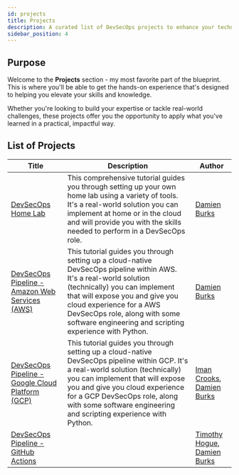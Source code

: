 ```yaml
---
id: projects
title: Projects
description: A curated list of DevSecOps projects to enhance your technical skills and experience.
sidebar_position: 4
---
```


## Purpose

Welcome to the **Projects** section - my most favorite part of the blueprint. This is where you'll be able to get the hands-on experience that's designed to helping you elevate your skills and knowledge.

Whether you're looking to build your expertise or tackle real-world challenges, these projects offer you the opportunity to apply what you've learned in a practical, impactful way.

## List of Projects

| Title                                                                         | Description                                                                                                                                                                                                                                                                                                  | Author                                                                                                        |
| ----------------------------------------------------------------------------- | ------------------------------------------------------------------------------------------------------------------------------------------------------------------------------------------------------------------------------------------------------------------------------------------------------------ | ------------------------------------------------------------------------------------------------------------- |
| [DevSecOps Home Lab](./devsecops-home-lab/)                                   | This comprehensive tutorial guides you through setting up your own home lab using a variety of tools. It's a real-world solution you can implement at home or in the cloud and will provide you with the skills needed to perform in a DevSecOps role.                                                       | [Damien Burks](https://www.youtube.com/@damienjburks)                                                         |
| [DevSecOps Pipeline - Amazon Web Services (AWS)](./devsecops-pipeline-aws/)   | This tutorial guides you through setting up a cloud-native DevSecOps pipeline within AWS. It's a real-world solution (technically) you can implement that will expose you and give you cloud experience for a AWS DevSecOps role, along with some software engineering and scripting experience with Python. | [Damien Burks](https://www.youtube.com/@damienjburks)                                                         |
| [DevSecOps Pipeline - Google Cloud Platform (GCP)](./devsecops-pipeline-gcp/) | This tutorial guides you through setting up a cloud-native DevSecOps pipeline within GCP. It's a real-world solution (technically) you can implement that will expose you and give you cloud experience for a GCP DevSecOps role, along with some software engineering and scripting experience with Python. | [Iman Crooks](https://www.linkedin.com/in/iman-crooks), [Damien Burks](https://www.youtube.com/@damienjburks) |
| [DevSecOps Pipeline - GitHub Actions](./devsecops-pipeline-gha/) |  | [Timothy Hogue](https://www.linkedin.com/in/timothy-hogue-2b2722230/), [Damien Burks](https://www.youtube.com/@damienjburks) |
